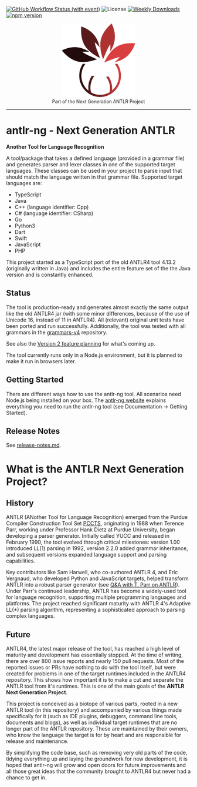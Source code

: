 [![GitHub Workflow Status (with event)](https://img.shields.io/github/actions/workflow/status/antlr-ng/antlr-ng/nodejs.yml?branch=main&style=for-the-badge&color=green&logo=github)](https://github.com/mike-lischke/antlr-ng/actions/workflows/nodejs.yml)
![License](https://img.shields.io/github/license/mike-lischke/antlr-ng?style=for-the-badge&color=lightgreen)
[![Weekly Downloads](https://img.shields.io/npm/dw/antlr-ng?style=for-the-badge&color=blue)](https://www.npmjs.com/package/antlr-ng)
[![npm version](https://img.shields.io/npm/v/antlr-ng?style=for-the-badge&color=yellow)](https://www.npmjs.com/package/antlr-ng)

<p align="center">
<img src="docs/antlr-ng-logo3.svg" title="ANTLR Next Generation" alt="antlr-ng the parser generator" style="height: 200px" /><br/>
<label style="font-size: 90%">Part of the Next Generation ANTLR Project</label>
</p>

<hr />

# <span class="antlrng">antlr-ng</span> - Next Generation ANTLR

**Another Tool for Language Recognition**

A tool/package that takes a defined language (provided in a grammar file) and generates  parser and lexer classes in one of the supported target languages. These classes can be used in your project to parse input that should match the language written in that grammar file. Supported target languages are:

- TypeScript
- Java
- C++ (language identifier: Cpp)
- C# (language identifier: CSharp)
- Go
- Python3
- Dart
- Swift
- JavaScript
- PHP

This project started as a TypeScript port of the old ANTLR4 tool 4.13.2 (originally written in Java) and includes the entire feature set of the the Java version and is constantly enhanced.

## Status

The tool is production-ready and generates almost exactly the same output like the old ANTLR4 jar (with some minor differences, because of the use of Unicode 16, instead of 11 in ANTLR4). All (relevant) original unit tests have been ported and run successfully. Additionally, the tool was tested with all grammars in the [grammars-v4](https://github.com/antlr/grammars-v4) repository.

See also the [Version 2 feature planning](https://github.com/mike-lischke/antlr-ng/issues/11) for what's coming up.

The tool currently runs only in a Node.js environment, but it is planned to make it run in browsers later.

## Getting Started

There are different ways how to use the antlr-ng tool. All scenarios need Node.js being installed on your box. The [antlr-ng website](https://www.antlr-ng.org) explains everything you need to run the antlr-ng tool (see Documentation -> Getting Started).

## Release Notes

See [release-notes.md](./release-notes.md).

# What is the ANTLR Next Generation Project?

## History

ANTLR (ANother Tool for Language Recognition) emerged from the Purdue Compiler Construction Tool Set [PCCTS](https://www.antlr2.org/history.html), originating in 1988 when Terence Parr, working under Professor Hank Dietz at Purdue University, began developing a parser generator. Initially called YUCC and released in February 1990, the tool evolved through critical milestones: version 1.00 introduced LL(1) parsing in 1992, version 2.2.0 added grammar inheritance, and subsequent versions expanded language support and parsing capabilities.

Key contributors like Sam Harwell, who co-authored ANTLR 4, and Eric Vergnaud, who developed Python and JavaScript targets, helped transform ANTLR into a robust parser generator (see [Q&A with T. Parr on ANTLR](https://dzone.com/articles/qa-with-terence-parr-on-antlr)). Under Parr's continued leadership, ANTLR has become a widely-used tool for language recognition, supporting multiple programming languages and platforms. The project reached significant maturity with ANTLR 4's Adaptive LL(*) parsing algorithm, representing a sophisticated approach to parsing complex languages.

## Future

ANTLR4, the latest major release of the tool, has reached a high level of maturity and development has essentially stopped. At the time of writing, there are over 800 issue reports and nearly 150 pull requests. Most of the reported issues or PRs have nothing to do with the tool itself, but were created for problems in one of the target runtimes included in the ANTLR4 repository. This shows how important it is to make a cut and separate the ANTLR tool from it's runtimes. This is one of the main goals of the **ANTLR Next Generation Project**.

This project is conceived as a biotope of various parts, rooted in a new ANTLR tool (in this repository) and accompanied by various things made specifically for it (such as IDE plugins, debuggers, command line tools, documents and blogs), as well as individual target runtimes that are no longer part of the ANTLR repository. These are maintained by their owners, who know the language the target is for by heart and are responsible for release and maintenance.

By simplifying the code base, such as removing very old parts of the code, tidying everything up and laying the groundwork for new development, it is hoped that antlr-ng will grow and open doors for future improvements and all those great ideas that the community brought to ANTLR4 but never had a chance to get in.
